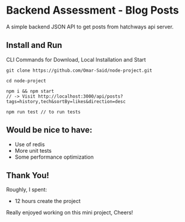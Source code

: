 # Backend Assessment - Blog Posts

A simple backend JSON API to get posts from hatchways api server.

## Install and Run

CLI Commands for Download, Local Installation and Start

```
git clone https://github.com/Omar-Said/node-project.git

cd node-project

npm i && npm start
// -> Visit http://localhost:3000/api/posts?tags=history,tech&sortBy=likes&direction=desc

npm run test // to run tests

```

## Would be nice to have:

- Use of redis
- More unit tests
- Some performance optimization

## Thank You!

Roughly, I spent:

- 12 hours create the project

Really enjoyed working on this mini project, Cheers!
